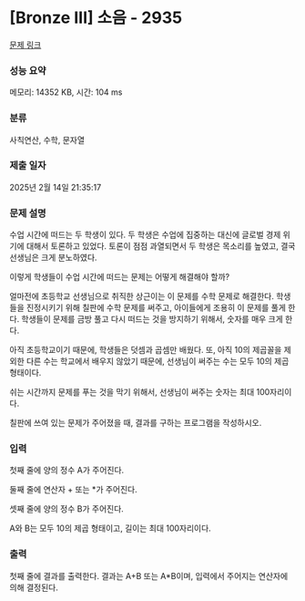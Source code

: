 # [Bronze III] 소음 - 2935 

[문제 링크](https://www.acmicpc.net/problem/2935) 

### 성능 요약

메모리: 14352 KB, 시간: 104 ms

### 분류

사칙연산, 수학, 문자열

### 제출 일자

2025년 2월 14일 21:35:17

### 문제 설명

<p>수업 시간에 떠드는 두 학생이 있다. 두 학생은 수업에 집중하는 대신에 글로벌 경제 위기에 대해서 토론하고 있었다. 토론이 점점 과열되면서 두 학생은 목소리를 높였고, 결국 선생님은 크게 분노하였다.</p>

<p>이렇게 학생들이 수업 시간에 떠드는 문제는 어떻게 해결해야 할까?</p>

<p>얼마전에 초등학교 선생님으로 취직한 상근이는 이 문제를 수학 문제로 해결한다. 학생들을 진정시키기 위해 칠판에 수학 문제를 써주고, 아이들에게 조용히 이 문제를 풀게 한다. 학생들이 문제를 금방 풀고 다시 떠드는 것을 방지하기 위해서, 숫자를 매우 크게 한다.</p>

<p>아직 초등학교이기 때문에, 학생들은 덧셈과 곱셈만 배웠다. 또, 아직 10의 제곱꼴을 제외한 다른 수는 학교에서 배우지 않았기 때문에, 선생님이 써주는 수는 모두 10의 제곱 형태이다.</p>

<p>쉬는 시간까지 문제를 푸는 것을 막기 위해서, 선생님이 써주는 숫자는 최대 100자리이다.</p>

<p>칠판에 쓰여 있는 문제가 주어졌을 때, 결과를 구하는 프로그램을 작성하시오.</p>

### 입력 

 <p>첫째 줄에 양의 정수 A가 주어진다.</p>

<p>둘째 줄에 연산자 + 또는 *가 주어진다.</p>

<p>셋째 줄에 양의 정수 B가 주어진다.</p>

<p>A와 B는 모두 10의 제곱 형태이고, 길이는 최대 100자리이다.</p>

### 출력 

 <p>첫째 줄에 결과를 출력한다. 결과는 A+B 또는 A*B이며, 입력에서 주어지는 연산자에 의해 결정된다. </p>

